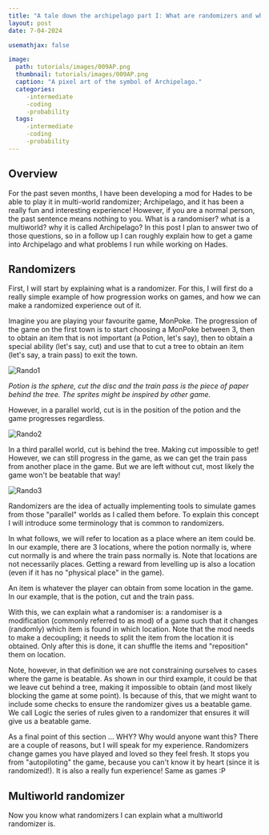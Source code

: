 ```yaml
---
title: "A tale down the archipelago part I: What are randomizers and what is the multiworld" 
layout: post
date: 7-04-2024

usemathjax: false

image: 
  path: tutorials/images/009AP.png 
  thumbnail: tutorials/images/009AP.png
  caption: "A pixel art of the symbol of Archipelago."
  categories:
     -intermediate
     -coding
     -probability
  tags:
     -intermediate
     -coding
     -probability
---
```


<h2> Overview </h2>

For the past seven months, I have been developing a mod for Hades to be able to play it in multi-world randomizer; Archipelago, and it has been a really fun and interesting experience! 
However, if you are a normal person, the past sentence means nothing to you. What is a randomiser? what is a multiworld? why it is called Archipelago? In this post I plan
to answer two of those questions, so in a follow up I can roughly explain how to get a game into Archipelago and what problems I run while working on Hades.

<h2> Randomizers </h2>

First, I will start by explaining what is a randomizer. For this, I will first do a really simple example of how progression works on games, and how we can make a randomized experience out of it.

Imagine you are playing your favourite game, MonPoke. The progression of the game on the first town is to start choosing a MonPoke between 3, then to obtain an item that is not important (a Potion, let's say), then to obtain a special ability (let's say, cut) and use that to cut a tree to obtain an item (let's say, a train pass) to exit the town.

![Rando1](/tutorials/images/009Randomizer1.png)

<em>Potion is the sphere, cut the disc and the train pass is the piece of paper behind the tree. The sprites might be inspired by other game.</em>

However, in a parallel world, cut is in the position of the potion and the game progresses regardless.

![Rando2](/tutorials/images/009Randomizer2.png)

In a third parallel world, cut is behind the tree. Making cut impossible to get! However, we can still progress in the game, as we can get the train pass from another place in the game. But we are left without cut, most likely the game won't be beatable that way!

![Rando3](/tutorials/images/009Randomizer3.png)

Randomizers are the idea of actually implementing tools to simulate games from those "parallel" worlds as I called them before. To explain this concept I will introduce some terminology that is common to randomizers.

In what follows, we will refer to location as a place where an item could be. In our example, there are 3 locations, where the potion normally is, where cut normally is and where the train pass normally is. Note that locations are not necessarily places. Getting a reward from levelling up is also a location (even if it has no "physical place" in the game).

An item is whatever the player can obtain from some location in the game. In our example, that is the potion, cut and the train pass. 

With this, we can explain what a randomiser is: a randomiser is a modification (commonly referred to as mod) of a game such that it changes (randomly)
which item is found in which location. Note that the mod needs to make a decoupling; it needs to split the item from the location it is obtained. Only after this is done, it can shuffle the items and "reposition" them on location.

Note, however, in that definition we are not constraining ourselves to cases where the game is beatable. As shown in our third example, it could be that we leave cut behind a tree, making it impossible to obtain (and most likely blocking the game at some point). Is because of this, that we might want to include some checks to ensure the randomizer gives us a beatable game. We call Logic the series of rules given to a randomizer that ensures it will give
us a beatable game.

As a final point of this section ... WHY? Why would anyone want this? There are a couple of reasons, but I will speak for my experience. Randomizers change games you have played and loved so they feel fresh. It stops you from "autopiloting" the game, because you can't know it by heart (since it is randomized!). It is also a really fun experience! Same as games :P

<h2> Multiworld randomizer </h2>

Now you know what randomizers I can explain what a multiworld randomizer is.


